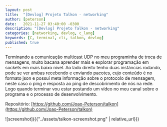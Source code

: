 ```yaml
---
layout: post
title:  "[Devlog] Projeto Talkon - networking"
author: [peterson]
date:   2021-11-27 03:40:00 -0300
description: "[Devlog] Projeto Talkon - networking"
categories: [networking, devlog, c_lang]
keywords: [C, terminal, cli, talkon, devlog]
published: true
---
```


Terminando a comunicação multicast UDP no meu programinha de troca de mensagens, muito bacana aprender mais e explorar programação em sockets em mais baixo nível. Ao lado direito tenho duas instâncias rodando, pode se ver ambas recebendo e enviando pacotes, cujo conteúdo é no formato json e possuí meta informação sobre o protocolo de mensagem, neste caso o ping e resposta ao ping de descobrimento de nós na rede. Logo quando terminar vou estar postando um vídeo no meu canal sobre o programa e o processo de desenvolvimento.


Repositório: [https://github.com/Joao-Peterson/talkon](https://github.com/Joao-Peterson/talkon)

![screenshot]({{"../assets/talkon-screenshot.png" | relative_url}})